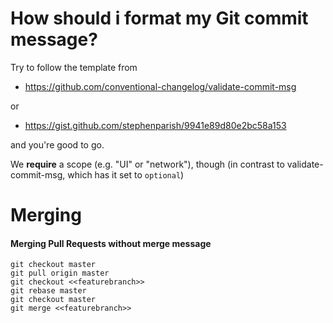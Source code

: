 # How should i format my Git commit message?

Try to follow the template from

* https://github.com/conventional-changelog/validate-commit-msg

or

* https://gist.github.com/stephenparish/9941e89d80e2bc58a153

and you're good to go.

We **require** a scope (e.g. "UI" or "network"), though (in contrast to validate-commit-msg, which has it set to `optional`)


# Merging

#### Merging Pull Requests without merge message

    git checkout master
    git pull origin master
    git checkout <<featurebranch>>
    git rebase master
    git checkout master
    git merge <<featurebranch>>


